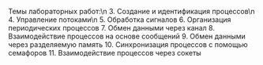 Темы лабораторных работ:\n
3.	 Создание и идентификация процессов\n
4.	 Управление потоками\n
5.	 Обработка сигналов
6.	 Организация периодических процессов
7.	 Обмен данными через канал
8.	 Взаимодействие процессов на основе сообщений
9.	 Обмен данными через разделяемую память
10.	Синхронизация процессов с помощью семафоров
11.	Взаимодействие процессов через сокеты
